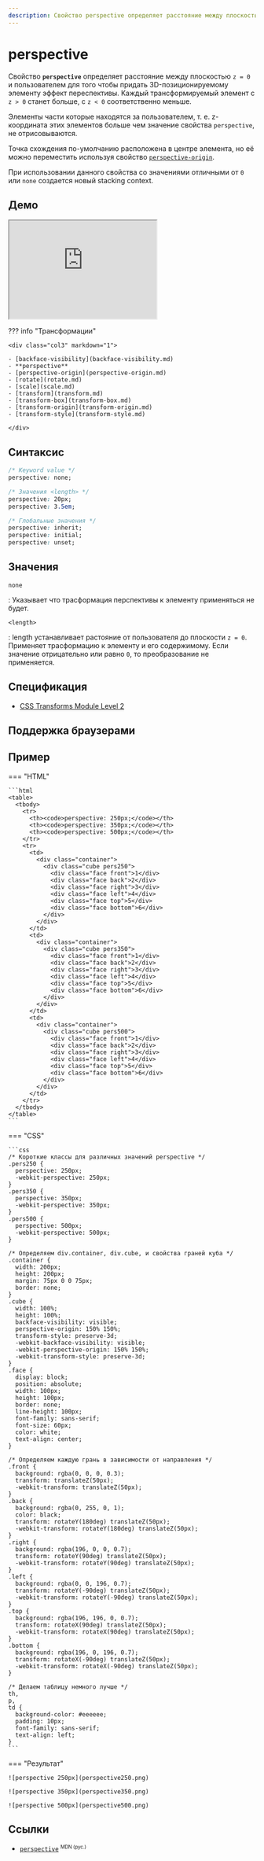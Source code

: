 ```yaml
---
description: Свойство perspective определяет расcтояние между плоскостью z = 0 и пользователем для того чтобы придать 3D-позиционируемому элементу эффект переспективы
---
```


# perspective

Свойство **`perspective`** определяет расcтояние между плоскостью `z = 0` и пользователем для того чтобы придать 3D-позиционируемому элементу эффект переспективы. Каждый трансформируемый элемент с `z > 0` станет больше, с `z < 0` соответственно меньше.

Элементы части которые находятся за пользователем, т. е. z-координата этих элементов больше чем значение свойства `perspective`, не отрисовываются.

Точка схождения по-умолчанию расположена в центре элемента, но её можно переместить используя свойство [`perspective-origin`](perspective-origin.md).

При использовании данного свойства со значениями отличными от `0` или `none` создается новый stacking context.

## Демо

<iframe class="interactive is-default-height" height="200" src="https://interactive-examples.mdn.mozilla.net/pages/css/perspective.html" title="MDN Web Docs Interactive Example" loading="lazy" data-readystate="complete"></iframe>

??? info "Трансформации"

    <div class="col3" markdown="1">

    - [backface-visibility](backface-visibility.md)
    - **perspective**
    - [perspective-origin](perspective-origin.md)
    - [rotate](rotate.md)
    - [scale](scale.md)
    - [transform](transform.md)
    - [transform-box](transform-box.md)
    - [transform-origin](transform-origin.md)
    - [transform-style](transform-style.md)

    </div>

## Синтаксис

```css
/* Keyword value */
perspective: none;

/* Значения <length> */
perspective: 20px;
perspective: 3.5em;

/* Глобальные значения */
perspective: inherit;
perspective: initial;
perspective: unset;
```

## Значения

`none`

: Указывает что трасформация перспективы к элементу применяться не будет.

`<length>`

: length устанавливает растояние от пользователя до плоскости `z = 0`. Применяет трасформацию к элементу и его содержимому. Если значение отрицательно или равно `0`, то преобразование не применяется.

## Спецификация

-   [CSS Transforms Module Level 2](https://w3c.github.io/csswg-drafts/css-transforms-2/#perspective-property)

## Поддержка браузерами

<p class="ciu_embed" data-feature="mdn-css__properties__perspective" data-periods="future_1,current,past_1,past_2" data-accessible-colours="false"></p>

## Пример

=== "HTML"

    ```html
    <table>
      <tbody>
        <tr>
          <th><code>perspective: 250px;</code></th>
          <th><code>perspective: 350px;</code></th>
          <th><code>perspective: 500px;</code></th>
        </tr>
        <tr>
          <td>
            <div class="container">
              <div class="cube pers250">
                <div class="face front">1</div>
                <div class="face back">2</div>
                <div class="face right">3</div>
                <div class="face left">4</div>
                <div class="face top">5</div>
                <div class="face bottom">6</div>
              </div>
            </div>
          </td>
          <td>
            <div class="container">
              <div class="cube pers350">
                <div class="face front">1</div>
                <div class="face back">2</div>
                <div class="face right">3</div>
                <div class="face left">4</div>
                <div class="face top">5</div>
                <div class="face bottom">6</div>
              </div>
            </div>
          </td>
          <td>
            <div class="container">
              <div class="cube pers500">
                <div class="face front">1</div>
                <div class="face back">2</div>
                <div class="face right">3</div>
                <div class="face left">4</div>
                <div class="face top">5</div>
                <div class="face bottom">6</div>
              </div>
            </div>
          </td>
        </tr>
      </tbody>
    </table>
    ```

=== "CSS"

    ```css
    /* Короткие классы для различных значений perspective */
    .pers250 {
      perspective: 250px;
      -webkit-perspective: 250px;
    }
    .pers350 {
      perspective: 350px;
      -webkit-perspective: 350px;
    }
    .pers500 {
      perspective: 500px;
      -webkit-perspective: 500px;
    }

    /* Определяем div.container, div.cube, и свойства граней куба */
    .container {
      width: 200px;
      height: 200px;
      margin: 75px 0 0 75px;
      border: none;
    }
    .cube {
      width: 100%;
      height: 100%;
      backface-visibility: visible;
      perspective-origin: 150% 150%;
      transform-style: preserve-3d;
      -webkit-backface-visibility: visible;
      -webkit-perspective-origin: 150% 150%;
      -webkit-transform-style: preserve-3d;
    }
    .face {
      display: block;
      position: absolute;
      width: 100px;
      height: 100px;
      border: none;
      line-height: 100px;
      font-family: sans-serif;
      font-size: 60px;
      color: white;
      text-align: center;
    }

    /* Определяем каждую грань в зависимости от направления */
    .front {
      background: rgba(0, 0, 0, 0.3);
      transform: translateZ(50px);
      -webkit-transform: translateZ(50px);
    }
    .back {
      background: rgba(0, 255, 0, 1);
      color: black;
      transform: rotateY(180deg) translateZ(50px);
      -webkit-transform: rotateY(180deg) translateZ(50px);
    }
    .right {
      background: rgba(196, 0, 0, 0.7);
      transform: rotateY(90deg) translateZ(50px);
      -webkit-transform: rotateY(90deg) translateZ(50px);
    }
    .left {
      background: rgba(0, 0, 196, 0.7);
      transform: rotateY(-90deg) translateZ(50px);
      -webkit-transform: rotateY(-90deg) translateZ(50px);
    }
    .top {
      background: rgba(196, 196, 0, 0.7);
      transform: rotateX(90deg) translateZ(50px);
      -webkit-transform: rotateX(90deg) translateZ(50px);
    }
    .bottom {
      background: rgba(196, 0, 196, 0.7);
      transform: rotateX(-90deg) translateZ(50px);
      -webkit-transform: rotateX(-90deg) translateZ(50px);
    }

    /* Делаем таблицу немного лучше */
    th,
    p,
    td {
      background-color: #eeeeee;
      padding: 10px;
      font-family: sans-serif;
      text-align: left;
    }
    ```

=== "Результат"

    ![perspective 250px](perspective250.png)

    ![perspective 350px](perspective350.png)

    ![perspective 500px](perspective500.png)

## Ссылки

-   [`perspective`](https://developer.mozilla.org/ru/docs/Web/CSS/perspective) <sup><small>MDN (рус.)</small></sup>
